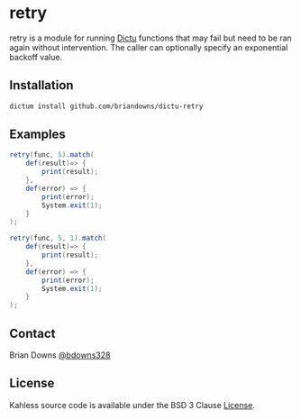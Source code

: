 # retry 

retry is a module for running [Dictu](https://github.com/) functions that may fail but need to be ran again without intervention. The caller can optionally specify an exponential backoff value.

## Installation

```sh
dictum install github.com/briandowns/dictu-retry
```

## Examples

```cs
retry(func, 5).match(
    def(result)=> {
        print(result);
    },
    def(error) => {
        print(error);
        System.exit(1);
    }
);
```

```cs
retry(func, 5, 1).match(
    def(result)=> {
        print(result);
    },
    def(error) => {
        print(error);
        System.exit(1);
    }
);
```

## Contact

Brian Downs [@bdowns328](http://twitter.com/bdowns328)

## License

Kahless source code is available under the BSD 3 Clause [License](/LICENSE).
